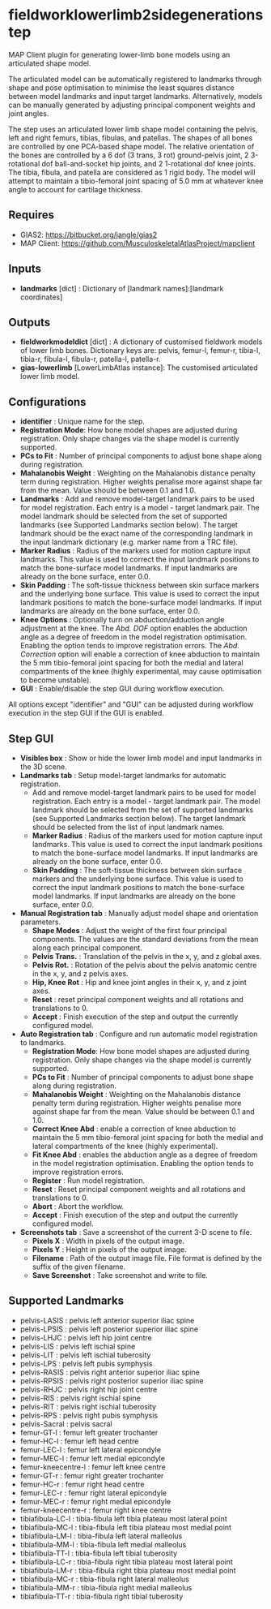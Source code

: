 fieldworklowerlimb2sidegenerationstep
======================================
MAP Client plugin for generating lower-limb bone models using
an articulated shape model.

The articulated model can be automatically registered to landmarks through
shape and pose optimisation to minimise the least squares distance between 
model landmarks and input target landmarks. Alternatively, models can be
manually generated by adjusting principal component weights and joint angles.

The step uses an articulated lower limb shape model containing the pelvis, left
and right femurs, tibias, fibulas, and patellas. The shapes of all bones are
controlled by one PCA-based shape model. The relative orientation of the bones
are controlled by a 6 dof (3 trans, 3 rot) ground-pelvis joint, 2 3-rotational
dof ball-and-socket hip joints, and 2 1-rotational dof knee joints. The 
tibia, fibula, and patella are considered as 1 rigid body. The model will
attempt to maintain a tibio-femoral joint spacing of 5.0 mm at whatever knee
angle to account for cartilage thickness.

Requires
--------
- GIAS2: https://bitbucket.org/jangle/gias2
- MAP Client: https://github.com/MusculoskeletalAtlasProject/mapclient

Inputs
------
- **landmarks** [dict] : Dictionary of [landmark names]:[landmark coordinates]

Outputs
-------
- **fieldworkmodeldict** [dict] : A dictionary of customised fieldwork models of
lower limb bones. Dictionary keys are: pelvis, femur-l, femur-r, tibia-l,
tibia-r, fibula-l, fibula-r, patella-l, patella-r.
- **gias-lowerlimb** [LowerLimbAtlas instance]: The customised articulated lower
limb model.

Configurations
--------------
- **identifier** : Unique name for the step.
- **Registration Mode**: How bone model shapes are adjusted during registration.
    Only shape changes via the shape model is currently supported.
- **PCs to Fit** : Number of principal components to adjust bone shape along 
    during registration.
- **Mahalanobis Weight** : Weighting on the Mahalanobis distance penalty term
    during registration. Higher weights penalise more against shape far
    from the mean. Value should be between 0.1 and 1.0.
- **Landmarks** : Add and remove model-target landmark pairs to be used for model 
    registration. Each entry is a model - target landmark pair. The model 
    landmark should be selected from the set of supported landmarks (see 
    Supported Landmarks section below). The target landmark should be the 
    exact name of the  corresponding landmark in the input landmark dictionary
    (e.g. marker name from a TRC file).
- **Marker Radius** : Radius of the markers used for motion capture input landmarks.
    This value is used to correct the input landmark positions to match the
    bone-surface model landmarks. If input landmarks are already on the
    bone surface, enter 0.0.
- **Skin Padding** : The soft-tissue thickness between skin surface markers and
    the underlying bone surface. This value is used to correct the input
    landmark positions to match the bone-surface model landmarks. If input
    landmarks are already on the bone surface, enter 0.0.
- **Knee Options** : Optionally turn on abduction/adduction angle adjustment at the
    knee. The _Abd. DOF_ option enables the abduction angle as a degree of 
    freedom in the model registration optimisation. Enabling the option tends
    to improve registration errors. The _Abd. Correction_ option will enable a
    correction of knee abduction to maintain the 5 mm tibio-femoral joint
    spacing for both the medial and lateral compartments of the knee (highly
    experimental, may cause optimisation to become unstable).
- **GUI** : Enable/disable the step GUI during workflow execution.

All options except "identifier" and "GUI" can be adjusted during workflow
execution in the step GUI if the GUI is enabled.


Step GUI
--------
- **Visibles box** : Show or hide the lower limb model and input landmarks in the 3D scene.
- **Landmarks tab** : Setup model-target landmarks for automatic registration.
    - Add and remove model-target landmark pairs to be used for model registration. 
        Each entry is a model - target landmark pair. The model landmark should be selected from the set of supported landmarks (see Supported Landmarks section below).
        The target landmark should be selected from the list of input landmark names.
    - **Marker Radius** : Radius of the markers used for motion capture input landmarks.
        This value is used to correct the input landmark positions to match the bone-surface model landmarks.
        If input landmarks are already on the bone surface, enter 0.0.
    - **Skin Padding** : The soft-tissue thickness between skin surface markers and the underlying bone surface.
        This value is used to correct the input landmark positions to match the bone-surface model landmarks.
        If input landmarks are already on the bone surface, enter 0.0.
- **Manual Registration tab** : Manually adjust model shape and orientation parameters.
    - **Shape Modes** : Adjust the weight of the first four principal components.
        The values are the standard deviations from the mean along each principal component.
    - **Pelvis Trans.** : Translation of the pelvis in the x, y, and z global axes. 
    - **Pelvis Rot.** : Rotation of the pelvis about the pelvis anatomic centre in the x, y, and z pelvis axes. 
    - **Hip, Knee Rot** : Hip and knee joint angles in their x, y, and z joint axes.
    - **Reset** : reset principal component weights and all rotations and translations to 0.
    - **Accept** : Finish execution of the step and output the currently configured model.
- **Auto Registration tab** : Configure and run automatic model registration to landmarks. 
    - **Registration Mode**: How bone model shapes are adjusted during registration.
        Only shape changes via the shape model is currently supported.
    - **PCs to Fit** : Number of principal components to adjust bone shape along 
        during registration.
    - **Mahalanobis Weight** : Weighting on the Mahalanobis distance penalty term
        during registration. Higher weights penalise more against shape far
        from the mean. Value should be between 0.1 and 1.0.
    - **Correct Knee Abd** : enable a correction of knee abduction to maintain the 5 mm tibio-femoral joint spacing for both the medial and lateral compartments of the knee (highly
        experimental).
    - **Fit Knee Abd** : enables the abduction angle as a degree of freedom in the model registration optimisation.
        Enabling the option tends to improve registration errors.
    - **Register** : Run model registration.
    - **Reset** : Reset principal component weights and all rotations and translations to 0.
    - **Abort** : Abort the workflow.
    - **Accept** : Finish execution of the step and output the currently configured model.
- **Screenshots tab** : Save a screenshot of the current 3-D scene to file.
    - **Pixels X** : Width in pixels of the output image.
    - **Pixels Y** : Height in pixels of the output image.
    - **Filename** : Path of the output image file. File format is defined by the suffix of the given filename.
    - **Save Screenshot** : Take screenshot and write to file.

Supported Landmarks
-------------------
- pelvis-LASIS : pelvis left anterior superior iliac spine
- pelvis-LPSIS : pelvis left posterior superior iliac spine
- pelvis-LHJC : pelvis left hip joint centre
- pelvis-LIS : pelvis left ischial spine 
- pelvis-LIT : pelvis left ischial tuberosity
- pelvis-LPS : pelvis left pubis symphysis
- pelvis-RASIS : pelvis right anterior superior iliac spine
- pelvis-RPSIS : pelvis right posterior superior iliac spine
- pelvis-RHJC : pelvis right hip joint centre
- pelvis-RIS : pelvis right ischial spine 
- pelvis-RIT : pelvis right ischial tuberosity
- pelvis-RPS : pelvis right pubis symphysis
- pelvis-Sacral : pelvis sacral
- femur-GT-l : femur left greater trochanter
- femur-HC-l : femur left head centre
- femur-LEC-l : femur left lateral epicondyle
- femur-MEC-l : femur left medial epicondyle
- femur-kneecentre-l : femur left knee centre
- femur-GT-r : femur right greater trochanter
- femur-HC-r : femur right head centre
- femur-LEC-r : femur right lateral epicondyle
- femur-MEC-r : femur right medial epicondyle
- femur-kneecentre-r : femur right knee centre
- tibiafibula-LC-l : tibia-fibula left tibia plateau most lateral point
- tibiafibula-MC-l : tibia-fibula left tibia plateau most medial point
- tibiafibula-LM-l : tibia-fibula left lateral malleolus
- tibiafibula-MM-l : tibia-fibula left medial malleolus
- tibiafibula-TT-l : tibia-fibula left tibial tuberosity
- tibiafibula-LC-r : tibia-fibula right tibia plateau most lateral point
- tibiafibula-LM-r : tibia-fibula right tibia plateau most medial point
- tibiafibula-MC-r : tibia-fibula right lateral malleolus
- tibiafibula-MM-r : tibia-fibula right medial malleolus
- tibiafibula-TT-r : tibia-fibula right tibial tuberosity
